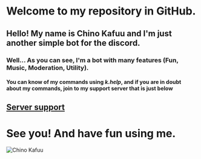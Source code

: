 # Welcome to my repository in GitHub.

## Hello! My name is Chino Kafuu and I'm just another simple bot for the discord.
### Well... As you can see, I'm a bot with many features (Fun, Music, Moderation, Utility).
#### You can know of my commands using *k.help*, and if you are in doubt about my commands, join to my support server that is just below

## [Server support](https://discord.gg/CAm9cSU)
# See you! And have fun using me.

![Chino Kafuu](https://repository-images.githubusercontent.com/203506793/08e09480-db3b-11e9-8daa-175b74a05b92)